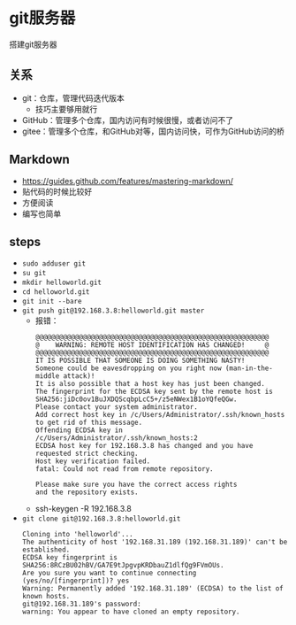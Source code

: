 # git服务器

搭建git服务器

## 关系

* git：仓库，管理代码迭代版本
  * 技巧主要够用就行
* GitHub：管理多个仓库，国内访问有时候很慢，或者访问不了
* gitee：管理多个仓库，和GitHub对等，国内访问快，可作为GitHub访问的桥

## Markdown

* https://guides.github.com/features/mastering-markdown/
* 贴代码的时候比较好
* 方便阅读
* 编写也简单

## steps

* `sudo adduser git`
* `su git`
* `mkdir helloworld.git`
* `cd helloworld.git`
* `git init --bare`
* `git push git@192.168.3.8:helloworld.git master`
  * 报错：
    ```
    @@@@@@@@@@@@@@@@@@@@@@@@@@@@@@@@@@@@@@@@@@@@@@@@@@@@@@@@@@@
    @    WARNING: REMOTE HOST IDENTIFICATION HAS CHANGED!     @
    @@@@@@@@@@@@@@@@@@@@@@@@@@@@@@@@@@@@@@@@@@@@@@@@@@@@@@@@@@@
    IT IS POSSIBLE THAT SOMEONE IS DOING SOMETHING NASTY!
    Someone could be eavesdropping on you right now (man-in-the-middle attack)!
    It is also possible that a host key has just been changed.
    The fingerprint for the ECDSA key sent by the remote host is
    SHA256:jiDc0ov1BuJXDQScqbpLcC5+/z5eNWex1B1oYQfeQGw.
    Please contact your system administrator.
    Add correct host key in /c/Users/Administrator/.ssh/known_hosts to get rid of this message.
    Offending ECDSA key in /c/Users/Administrator/.ssh/known_hosts:2
    ECDSA host key for 192.168.3.8 has changed and you have requested strict checking.
    Host key verification failed.
    fatal: Could not read from remote repository.
    
    Please make sure you have the correct access rights
    and the repository exists.
    ```
  * ssh-keygen -R 192.168.3.8
* `git clone git@192.168.3.8:helloworld.git`
  ```
  Cloning into 'helloworld'...
  The authenticity of host '192.168.31.189 (192.168.31.189)' can't be established.
  ECDSA key fingerprint is SHA256:8RCzBU02hBV/GA7E9tJpgvpKRDbauZ1dlfQg9FVmOUs.
  Are you sure you want to continue connecting (yes/no/[fingerprint])? yes
  Warning: Permanently added '192.168.31.189' (ECDSA) to the list of known hosts.
  git@192.168.31.189's password:
  warning: You appear to have cloned an empty repository.
  ```
